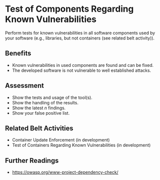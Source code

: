 # Test of Components Regarding Known Vulnerabilities

Perform tests for known vulnerabilities in all software components used by your software (e.g., libraries, but not containers (see related belt activity)).

## Benefits

-  Known vulnerabilities in used components are found and can be fixed.
-  The developed software is not vulnerable to well established attacks.

## Assessment

- Show the tests and usage of the tool(s).
- Show the handling of the results.
- Show the latest *n* findings.
- Show your false positive list.

## Related Belt Activities
 - Container Update Enforcement (in development)
 - Test of Containers Regarding Known Vulnerabilities (in development)
 

 ## Further Readings
 - https://owasp.org/www-project-dependency-check/
